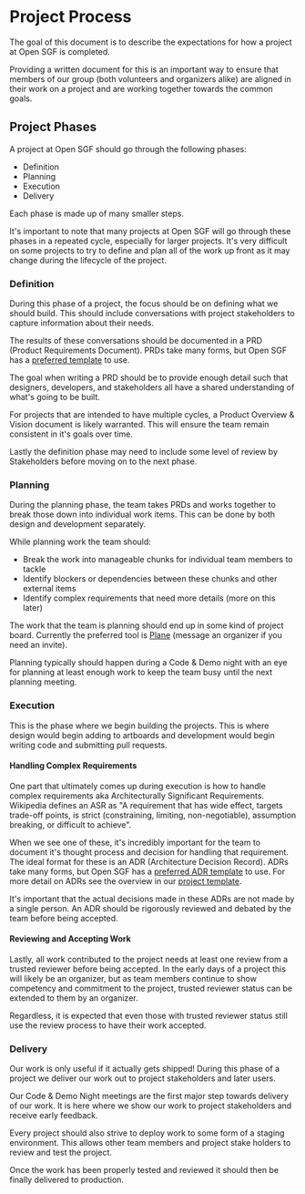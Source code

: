 # Project Process

The goal of this document is to describe the expectations for how a project at Open SGF is completed.

Providing a written document for this is an important way to ensure that members of our group (both volunteers and organizers alike) are aligned in their work on a project and are working together towards the common goals.

## Project Phases

A project at Open SGF should go through the following phases:

- Definition
- Planning
- Execution
- Delivery

Each phase is made up of many smaller steps.

It's important to note that many projects at Open SGF will go through these phases in a repeated cycle, especially for larger projects. It's very difficult on some projects to try to define and plan all of the work up front as it may change during the lifecycle of the project.

### Definition

During this phase of a project, the focus should be on defining what we should build. This should include conversations with project stakeholders to capture information about their needs.

The results of these conversations should be documented in a PRD (Product Requirements Document). PRDs take many forms, but Open SGF has a [preferred template](<./PRD Template.md>) to use.

The goal when writing a PRD should be to provide enough detail such that designers, developers, and stakeholders all have a shared understanding of what's going to be built.

For projects that are intended to have multiple cycles, a Product Overview & Vision document is likely warranted. This will ensure the team remain consistent in it's goals over time.

Lastly the definition phase may need to include some level of review by Stakeholders before moving on to the next phase.

### Planning

During the planning phase, the team takes PRDs and works together to break those down into individual work items. This can be done by both design and development separately.

While planning work the team should:

- Break the work into manageable chunks for individual team members to tackle
- Identify blockers or dependencies between these chunks and other external items
- Identify complex requirements that need more details (more on this later)

The work that the team is planning should end up in some kind of project board. Currently the preferred tool is [Plane](https://plane.sgf.dev/open-sgf) (message an organizer if you need an invite).

Planning typically should happen during a Code & Demo night with an eye for planning at least enough work to keep the team busy until the next planning meeting.

### Execution

This is the phase where we begin building the projects. This is where design would begin adding to artboards and development would begin writing code and submitting pull requests.

#### Handling Complex Requirements

One part that ultimately comes up during execution is how to handle complex requirements aka Architecturally Significant Requirements. Wikipedia defines an ASR as "A requirement that has wide effect, targets trade-off points, is strict (constraining, limiting, non-negotiable), assumption breaking, or difficult to achieve".

When we see one of these, it's incredibly important for the team to document it's thought process and decision for handling that requirement. The ideal format for these is an ADR (Architecture Decision Record). ADRs take many forms, but Open SGF has a [preferred ADR template](https://github.com/Open-SGF/project-template/blob/main/docs/decisions/template.md) to use. For more detail on ADRs see the overview in our [project template](https://github.com/Open-SGF/project-template/blob/main/docs/decisions/README.md).

It's important that the actual decisions made in these ADRs are not made by a single person. An ADR should be rigorously reviewed and debated by the team before being accepted.

#### Reviewing and Accepting Work

Lastly, all work contributed to the project needs at least one review from a trusted reviewer before being accepted. In the early days of a project this will likely be an organizer, but as team members continue to show competency and commitment to the project, trusted reviewer status can be extended to them by an organizer.

Regardless, it is expected that even those with trusted reviewer status still use the review process to have their work accepted.

### Delivery

Our work is only useful if it actually gets shipped! During this phase of a project we deliver our work out to project stakeholders and later users.

Our Code & Demo Night meetings are the first major step towards delivery of our work. It is here where we show our work to project stakeholders and receive early feedback.

Every project should also strive to deploy work to some form of a staging environment. This allows other team members and project stake holders to review and test the project.

Once the work has been properly tested and reviewed it should then be finally delivered to production.
